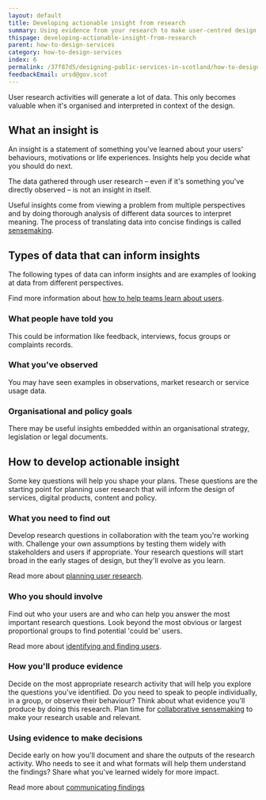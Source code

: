 ```yaml
---
layout: default
title: Developing actionable insight from research
summary: Using evidence from your research to make user-centred design decisions.
thispage: developing-actionable-insight-from-research
parent: how-to-design-services
category: how-to-design-services
index: 6
permalink: /37f87d5/designing-public-services-in-scotland/how-to-design-services/developing-actionable-insight-from-research/
feedbackEmail: ursd@gov.scot
---
```


User research activities will generate a lot of data. This only becomes valuable when it's organised and interpreted in context of the design.

## What an insight is

An insight is a statement of something you've learned about your users' behaviours, motivations or life experiences. Insights help you decide what you should do next.

The data gathered through user research – even if it's something you've directly observed – is not an insight in itself.

Useful insights come from viewing a problem from multiple perspectives and by doing thorough analysis of different data sources to interpret meaning. The process of translating data into concise findings is called [sensemaking](collaborative-sensemaking).

## Types of data that can inform insights
The following types of data can inform insights and are examples of looking at data from different perspectives.

Find more information about [how to help teams learn about users](../how-to-plan-and-manage-design-for-services/what-is-user-research).
### What people have told you

This could be information like feedback, interviews, focus groups or complaints records.

### What you've observed

You may have seen examples in observations, market research or service usage data.

### Organisational and policy goals

There may be useful insights embedded within an organisational strategy, legislation or legal documents.

## How to develop actionable insight

Some key questions will help you shape your plans. These questions are the starting point for planning user research that will inform the design of services, digital products, content and policy.

### What you need to find out

Develop research questions in collaboration with the team you're working with. Challenge your own assumptions by testing them widely with stakeholders and users if appropriate. Your research questions will start broad in the early stages of design, but they'll evolve as you learn.

Read more about [planning user research](planning-user-research).

### Who you should involve

Find out who your users are and who can help you answer the most important research questions. Look beyond the most obvious or largest proportional groups to find potential 'could be' users.

Read more about [identifying and finding users](identifying-and-finding-users).

### How you'll produce evidence

Decide on the most appropriate research activity that will help you explore the questions you've identified. Do you need to speak to people individually, in a group, or observe their behaviour? Think about what evidence you'll produce by doing this research. Plan time for [collaborative sensemaking](collaborative-sensemaking) to make your research usable and relevant.

### Using evidence to make decisions

Decide early on how you'll document and share the outputs of the research activity. Who needs to see it and what formats will help them understand the findings? Share what you've learned widely for more impact.

Read more about [communicating findings](communicating-findings)

